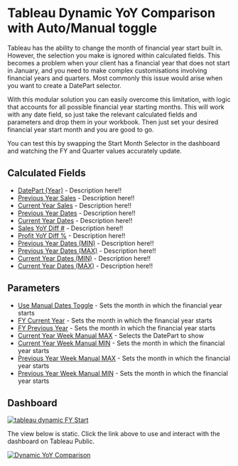 # Tableau Dynamic YoY Comparison with Auto/Manual toggle
Tableau has the ability to change the month of financial year start built in. However, the selection you make is ignored within calculated fields. This becomes a problem when your client has a financial year that does not start in January, and you need to make complex customisations involving financial years and quarters. Most commonly this issue would arise when you want to create a DatePart selector.

With this modular solution you can easily overcome this limitation, with logic that accounts for all possible financial year starting months.
This will work with any date field, so just take the relevant calculated fields and parameters and drop them in your workbook. Then just set your desired financial year start month and you are good to go.

You can test this by swapping the Start Month Selector in the dashboard and watching the FY and Quarter values accurately update.
 
 ## Calculated Fields
- [DatePart (Year)](https://github.com/Kyle-Ross/Tableau-Dynamic-FY-Start-with-datepart-toggle/blob/80f04ee26c14aa85dfb8c8efb59874f16f0e07db/Calculated%20Field%20Formulas/Order%20Date%20(Year%20Offset).txt) - Description here!!
- [Previous Year Sales](https://github.com/Kyle-Ross/Tableau-Dynamic-FY-Start-with-datepart-toggle/blob/80f04ee26c14aa85dfb8c8efb59874f16f0e07db/Calculated%20Field%20Formulas/Order%20Date%20(Year%20Offset).txt) - Description here!!
- [Current Year Sales](https://github.com/Kyle-Ross/Tableau-Dynamic-FY-Start-with-datepart-toggle/blob/80f04ee26c14aa85dfb8c8efb59874f16f0e07db/Calculated%20Field%20Formulas/Order%20Date%20(Year%20Offset).txt) - Description here!!
- [Previous Year Dates](https://github.com/Kyle-Ross/Tableau-Dynamic-FY-Start-with-datepart-toggle/blob/80f04ee26c14aa85dfb8c8efb59874f16f0e07db/Calculated%20Field%20Formulas/Order%20Date%20(Year%20Offset).txt) - Description here!!
- [Current Year Dates](https://github.com/Kyle-Ross/Tableau-Dynamic-FY-Start-with-datepart-toggle/blob/80f04ee26c14aa85dfb8c8efb59874f16f0e07db/Calculated%20Field%20Formulas/Order%20Date%20(Year%20Offset).txt) - Description here!!
- [Sales YoY Diff #](https://github.com/Kyle-Ross/Tableau-Dynamic-FY-Start-with-datepart-toggle/blob/80f04ee26c14aa85dfb8c8efb59874f16f0e07db/Calculated%20Field%20Formulas/Order%20Date%20(Year%20Offset).txt) - Description here!!
- [Profit YoY Diff %](https://github.com/Kyle-Ross/Tableau-Dynamic-FY-Start-with-datepart-toggle/blob/80f04ee26c14aa85dfb8c8efb59874f16f0e07db/Calculated%20Field%20Formulas/Order%20Date%20(Year%20Offset).txt) - Description here!!
- [Previous Year Dates (MIN)](https://github.com/Kyle-Ross/Tableau-Dynamic-FY-Start-with-datepart-toggle/blob/80f04ee26c14aa85dfb8c8efb59874f16f0e07db/Calculated%20Field%20Formulas/Order%20Date%20(Year%20Offset).txt) - Description here!!
- [Previous Year Dates (MAX)](https://github.com/Kyle-Ross/Tableau-Dynamic-FY-Start-with-datepart-toggle/blob/80f04ee26c14aa85dfb8c8efb59874f16f0e07db/Calculated%20Field%20Formulas/Order%20Date%20(Year%20Offset).txt) - Description here!!
- [Current Year Dates (MIN)](https://github.com/Kyle-Ross/Tableau-Dynamic-FY-Start-with-datepart-toggle/blob/80f04ee26c14aa85dfb8c8efb59874f16f0e07db/Calculated%20Field%20Formulas/Order%20Date%20(Year%20Offset).txt) - Description here!!
- [Current Year Dates (MAX)](https://github.com/Kyle-Ross/Tableau-Dynamic-FY-Start-with-datepart-toggle/blob/80f04ee26c14aa85dfb8c8efb59874f16f0e07db/Calculated%20Field%20Formulas/Order%20Date%20(Year%20Offset).txt) - Description here!!

 ## Parameters
- [Use Manual Dates Toggle](https://github.com/Kyle-Ross/Tableau-Dynamic-FY-Start-with-datepart-toggle/blob/80f04ee26c14aa85dfb8c8efb59874f16f0e07db/Calculated%20Field%20Formulas/FY%20Start%20Month%20Selector.txt) - Sets the month in which the financial year starts
- [FY Current Year](https://github.com/Kyle-Ross/Tableau-Dynamic-FY-Start-with-datepart-toggle/blob/80f04ee26c14aa85dfb8c8efb59874f16f0e07db/Calculated%20Field%20Formulas/FY%20Start%20Month%20Selector.txt) - Sets the month in which the financial year starts
- [FY Previous Year](https://github.com/Kyle-Ross/Tableau-Dynamic-FY-Start-with-datepart-toggle/blob/80f04ee26c14aa85dfb8c8efb59874f16f0e07db/Calculated%20Field%20Formulas/FY%20Start%20Month%20Selector.txt) - Sets the month in which the financial year starts
- [Current Year Week Manual MAX](https://github.com/Kyle-Ross/Tableau-Dynamic-FY-Start-with-datepart-toggle/blob/80f04ee26c14aa85dfb8c8efb59874f16f0e07db/Calculated%20Field%20Formulas/Date%20Part%20Parameter.txt) - Selects the DatePart to show
- [Current Year Week Manual MIN](https://github.com/Kyle-Ross/Tableau-Dynamic-FY-Start-with-datepart-toggle/blob/80f04ee26c14aa85dfb8c8efb59874f16f0e07db/Calculated%20Field%20Formulas/FY%20Start%20Month%20Selector.txt) - Sets the month in which the financial year starts
- [Previous Year Week Manual MAX](https://github.com/Kyle-Ross/Tableau-Dynamic-FY-Start-with-datepart-toggle/blob/80f04ee26c14aa85dfb8c8efb59874f16f0e07db/Calculated%20Field%20Formulas/FY%20Start%20Month%20Selector.txt) - Sets the month in which the financial year starts
- [Previous Year Week Manual MIN](https://github.com/Kyle-Ross/Tableau-Dynamic-FY-Start-with-datepart-toggle/blob/80f04ee26c14aa85dfb8c8efb59874f16f0e07db/Calculated%20Field%20Formulas/FY%20Start%20Month%20Selector.txt) - Sets the month in which the financial year starts
 
 ## Dashboard
   [![tableau dynamic FY Start](https://img.shields.io/badge/review_on_tableau_public-1DA1F2?style=for-the-badge&logo=tableau&logoColor=white)](https://public.tableau.com/app/profile/kyle.ross6552/viz/DynamicYoYComparison/DynamicYoYComparison)
 
 The view below is static. Click the link above to use and interact with the dashboard on Tableau Public.
 
<div class='tableauPlaceholder' id='viz1655720865475' style='position: relative'><noscript><a href='https:&#47;&#47;github.com&#47;Kyle-Ross&#47;Tableau-Dynamic-YoY-Comparison'><img alt='Dynamic YoY Comparison ' src='https:&#47;&#47;public.tableau.com&#47;static&#47;images&#47;Dy&#47;DynamicYoYComparison&#47;DynamicYoYComparison&#47;1_rss.png' style='border: none' /></a></noscript><object class='tableauViz'  style='display:none;'><param name='host_url' value='https%3A%2F%2Fpublic.tableau.com%2F' /> <param name='embed_code_version' value='3' /> <param name='site_root' value='' /><param name='name' value='DynamicYoYComparison&#47;DynamicYoYComparison' /><param name='tabs' value='no' /><param name='toolbar' value='yes' /><param name='static_image' value='https:&#47;&#47;public.tableau.com&#47;static&#47;images&#47;Dy&#47;DynamicYoYComparison&#47;DynamicYoYComparison&#47;1.png' /> <param name='animate_transition' value='yes' /><param name='display_static_image' value='yes' /><param name='display_spinner' value='yes' /><param name='display_overlay' value='yes' /><param name='display_count' value='yes' /><param name='language' value='en-GB' /></object></div>
